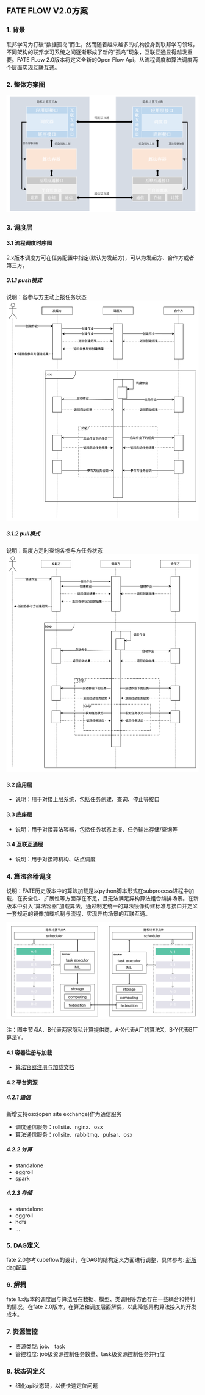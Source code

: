 ## FATE FLOW V2.0方案

### 1. 背景

联邦学习为打破“数据孤岛”而生，然而随着越来越多的机构投身到联邦学习领域，不同架构的联邦学习系统之间逐渐形成了新的“孤岛”现象，互联互通显得越发重要。FATE FLow 2.0版本将定义全新的Open Flow Api，从流程调度和算法调度两个层面实现互联互通。

### 2. 整体方案图

![image-20220922195625843](./images/open_flow.png)

### 3. 调度层

#### 3.1 流程调度时序图

2.x版本调度方可在任务配置中指定(默认为发起方)，可以为发起方、合作方或者第三方。

##### 3.1.1 push模式
说明：各参与方主动上报任务状态
![image-20220922195625843](./images/push.png)


##### 3.1.2 pull模式
说明：调度方定时查询各参与方任务状态
![image-20220922195625843](./images/pull.png)

#### 3.2 应用层

- 说明：用于对接上层系统，包括任务创建、查询、停止等接口

#### 3.3 底座层

- 说明：用于对接算法容器，包括任务状态上报、任务输出存储/查询等

#### 3.4 互联互通层

- 说明：用于对接跨机构、站点调度


### 4. 算法容器调度

说明：FATE历史版本中的算法加载是以python脚本形式在subprocess进程中加载，在安全性、扩展性等方面存在不足，且无法满足异构算法组合编排场景。在新版本中引入“算法容器”加载算法，通过制定统一的算法镜像构建标准与接口并定义一套规范的镜像加载机制与流程，实现异构场景的互联互通。

![image-20220922195625843](./images/federationml_schedule.png)

注：图中节点A、B代表两家隐私计算提供商，A-X代表A厂的算法X，B-Y代表B厂算法Y。

#### 4.1 容器注册与加载

- [算法容器注册与加载文档](./container.md)

#### 4.2 平台资源

##### 4.2.1 通信
新增支持osx(open site exchange)作为通信服务
- 调度通信服务：rollsite、nginx、osx
- 算法通信服务：rollsite、rabbitmq、pulsar、osx

##### 4.2.2 计算

- standalone
- eggroll
- spark

##### 4.2.3 存储

- standalone
- eggroll
- hdfs
- ...

### 5. DAG定义
fate 2.0参考kubeflow的设计，在DAG的结构定义方面进行调整，具体参考: [新版dag配置](./../examples/lr/eggroll/lr_train_dag.yaml)

### 6. 解耦

fate 1.x版本的调度层与算法层在数据、模型、类调用等方面存在一些耦合和特判的情况。在fate 2.0版本，在算法和调度层面解偶，以此降低异构算法接入的开发成本。

### 7. 资源管控
- 资源类型: job、 task
- 管控粒度: job级资源控制任务数量、task级资源控制任务并行度

### 8. 状态码定义
- 细化api状态码，以便快速定位问题
